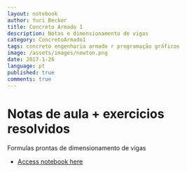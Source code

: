 ```yaml
---
layout: notebook
author: Yuri Becker
title: Concreto Armado 1
description: Notas e dimensionamento de vigas
category: ConcretoArmado1
tags: concreto engenharia armado r programação gráficos
image: /assets/images/newton.png
date: 2017-1-26
language: pt
published: true
comments: true
---
```


# Notas de aula + exercicios resolvidos

Formulas prontas de dimensionamento de vigas



<ul class="actions fit">
    <li><a href="https://rawgit.com/bolokoz/r-notebooks/master/ConcretoArmado1.nb.html" class="button special fit">Access notebook here</a></li>
  </ul>
